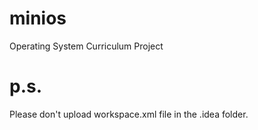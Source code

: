 # minios
Operating System Curriculum Project 

# p.s.
Please don't upload workspace.xml file in the .idea folder.